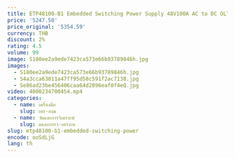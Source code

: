 ```yaml
---
title: ETP48100-B1 Embedded Switching Power Supply 48V100A AC to DC OLT แหล่งจ่ายไฟ/ติดตั้งบนชั้นวาง
price: '5247.50'
price_original: '5354.59'
currency: THB
discount: 2%
rating: 4.5
volume: 99
image: S180ee2a9ede7423ca573e66b93789846h.jpg
images:
  - S180ee2a9ede7423ca573e66b93789846h.jpg
  - S4a3cca63811a47ff95d58c591f2ac7138.jpg
  - Se86ad23be456406caa64d2896eaf0f4eQ.jpg
video: 4000234700454.mp4
categories:
  - name: เครื่องมือ
    slug: เคร-องม
  - name: วัดและการวิเคราะห์
    slug: ดและการว-เคราะห
slug: etp48100-b1-embedded-switching-power
encode: ooSdLjG
lang: th
---
```

  
